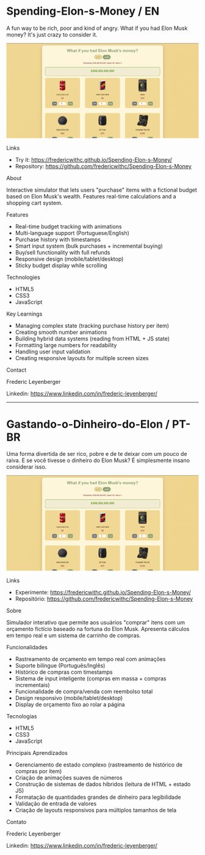 # Spending-Elon-s-Money / EN

A fun way to be rich, poor and kind of angry. What if you had Elon Musk money? It's just crazy to consider it.  

![Screenshot](./Screenshot.png)

Links

- Try it: https://fredericwithc.github.io/Spending-Elon-s-Money/
- Repository: https://github.com/fredericwithc/Spending-Elon-s-Money

About

Interactive simulator that lets users "purchase" items with a fictional budget based on Elon Musk's wealth. Features real-time calculations and a shopping cart system.

 Features
 
- Real-time budget tracking with animations
- Multi-language support (Portuguese/English)
- Purchase history with timestamps
- Smart input system (bulk purchases + incremental buying)
- Buy/sell functionality with full refunds
- Responsive design (mobile/tablet/desktop)
- Sticky budget display while scrolling

Technologies

- HTML5
- CSS3
- JavaScript

Key Learnings

- Managing complex state (tracking purchase history per item)
- Creating smooth number animations
- Building hybrid data systems (reading from HTML + JS state)
- Formatting large numbers for readability
- Handling user input validation
- Creating responsive layouts for multiple screen sizes

Contact

Frederic Leyenberger

Linkedin: https://www.linkedin.com/in/frederic-leyenberger/

---------------------------------------------------------------------------------------

# Gastando-o-Dinheiro-do-Elon / PT-BR

Uma forma divertida de ser rico, pobre e de te deixar com um pouco de raiva. E se você tivesse o dinheiro do Elon Musk? É simplesmente insano considerar isso.

![Screenshot](./Screenshot.png)

Links

- Experimente: https://fredericwithc.github.io/Spending-Elon-s-Money/
- Repositório: https://github.com/fredericwithc/Spending-Elon-s-Money

Sobre

Simulador interativo que permite aos usuários "comprar" itens com um orçamento fictício baseado na fortuna do Elon Musk. Apresenta cálculos em tempo real e um sistema de carrinho de compras.

Funcionalidades

- Rastreamento de orçamento em tempo real com animações
- Suporte bilíngue (Português/Inglês)
- Histórico de compras com timestamps
- Sistema de input inteligente (compras em massa + compras incrementais)
- Funcionalidade de compra/venda com reembolso total
- Design responsivo (mobile/tablet/desktop)
- Display de orçamento fixo ao rolar a página

Tecnologias

- HTML5
- CSS3
- JavaScript

Principais Aprendizados

- Gerenciamento de estado complexo (rastreamento de histórico de compras por item)
- Criação de animações suaves de números
- Construção de sistemas de dados híbridos (leitura de HTML + estado JS)
- Formatação de quantidades grandes de dinheiro para legibilidade
- Validação de entrada de valores
- Criação de layouts responsivos para múltiplos tamanhos de tela

Contato

Frederic Leyenberger  

Linkedin: https://www.linkedin.com/in/frederic-leyenberger/

